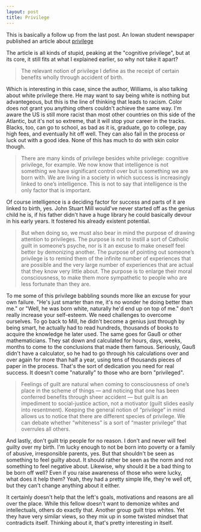 ```yaml
---
layout: post
title: Privilege
---
```


This is basically a follow up from the last post. An Iowan student newspaper published an article about [privilege](http://daily-iowan.com/2017/07/25/williams-what-is-privilege-and-what-do-we-do-with-it/)

The article is all kinds of stupid, peaking at the "cognitive privilege", but at its core, it still fits at what I explained earlier, so why not take it apart?

>The relevant notion of privilege I define as the receipt of certain benefits wholly through accident of birth.

Which is interesting in this case, since the author, Williams, is also talking about white privilege there. He may want to say being white is nothing but advantegeous, but this is the line of thinking that leads to racism. Color does not grant you anything others couldn't achieve the same way. I'm aware the US is still more racist than most other countries on this side of the Atlantic, but it's not so extreme, that it will stop your career in the tracks. Blacks, too, can go to school, as bad as it is, graduate, go to college, pay high fees, and eventually hit off well. They can also fail in the process or luck out with a good idea. None of this has much to do with skin color though. 

>There are many kinds of privilege besides white privilege: cognitive privilege, for example. We now know that intelligence is not something we have significant control over but is something we are born with. We are living in a society in which success is increasingly linked to one’s intelligence. This is not to say that intelligence is the only factor that is important. 

Of course intelligence is a deciding factor for success and parts of it are linked to birth, yes. John Stuart Mill would've never started off as the genius child he is, if his father didn't have a huge library he could basically devour in his early years. It fostered his already existent potential. 

>But when doing so, we must also bear in mind the purpose of drawing attention to privileges. The purpose is not to instill a sort of Catholic guilt in someone’s psyche, nor is it an excuse to make oneself feel better by demonizing another. The purpose of pointing out someone’s privilege is to remind them of the infinite number of experiences that are possible and the very large number of experiences that are actual that they know very little about. The purpose is to enlarge their moral consciousness, to make them more sympathetic to people who are less fortunate than they are.

To me some of this privilege babbling sounds more like an excuse for your own failure. "He's just smarter than me, it's no wonder he doing better than me." or "Well, he was born white, naturally he'd end up on top of me." don't really increase your self-esteem. We need challenges to overcome ourselves. To go back to Mill, he didn't become a genius just through by being smart, he actually had to read hundreds, thousands of books to acquire the knowledge he later used. The same goes for Gauß or other mathematicians. They sat down and calculated for hours, days, weeks, months to come to the conclusions that made them famous. Seriously, Gauß didn't have a calculator, so he had to go through his calculations over and over again for more than half a year, using tens of thousands pieces of paper in the process. That's the sort of dedication you need for real success. It doesn't come "naturally" to those who are born "privileged". 

>Feelings of guilt are natural when coming to consciousness of one’s place in the scheme of things — and noticing that one has been conferred benefits through sheer accident — but guilt is an impediment to social-justice action, not a motivator (guilt slides easily into resentment). Keeping the general notion of “privilege” in mind allows us to notice that there are different species of privilege. We can debate whether “whiteness” is a sort of “master privilege” that overrules all others. 

And lastly, don't guilt trip people for no reason. I don't and never will feel guilty over my birth. I'm lucky enough to not be born into poverty or a family of abusive, irresponsible parents, yes. But that shouldn't be seen as something to feel guilty about. It should rather be seen as the norm and not something to feel negative about. Likewise, why should it be a bad thing to be born off well? Even if you raise awareness of those who were lucky, what does it help them? Yeah, they had a pretty simple life, they're well off, but they can't change anything about it either. 

It certainly doesn't help that the left's goals, motivations and reasons are all over the place. While this fellow doesn't want to demonize whites and intellectuals, others do exactly that. Another group guilt trips whites. Yet they have very similar views, so they mix up in some twisted mindset that contradicts itself. Thinking about it, that's pretty interesting in itself. 
